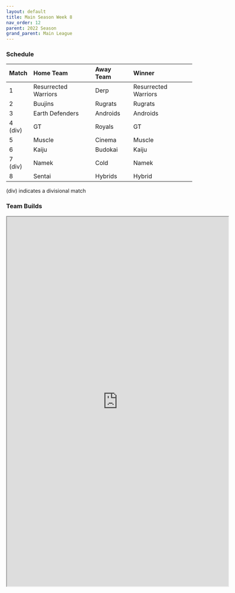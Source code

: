```yaml
---
layout: default
title: Main Season Week 8
nav_order: 12
parent: 2022 Season
grand_parent: Main League
---
```

### Schedule

| Match   | Home Team            | Away Team | Winner               |
|:--------|:---------------------|:----------|:---------------------|
| 1       | Resurrected Warriors | Derp      | Resurrected Warriors |
| 2       | Buujins              | Rugrats   | Rugrats              |
| 3       | Earth Defenders      | Androids  | Androids             |
| 4 (div) | GT                   | Royals    | GT                   |
| 5       | Muscle               | Cinema    | Muscle               |
| 6       | Kaiju                | Budokai   | Kaiju                |
| 7 (div) | Namek                | Cold      | Namek                |
| 8       | Sentai               | Hybrids   | Hybrid               |

(div) indicates a divisional match

### Team Builds

<iframe width=600 height=1000 scrolling="yes" src="https://docs.google.com/document/d/e/2PACX-1vSsnqQAZTTkjPccvgsTY7u0CSER4UgDiA0947mzP46y8OM1er5ZAPm9wKO1p--n9-OwNsHZWdeawY9z/pub?embedded=true"></iframe>